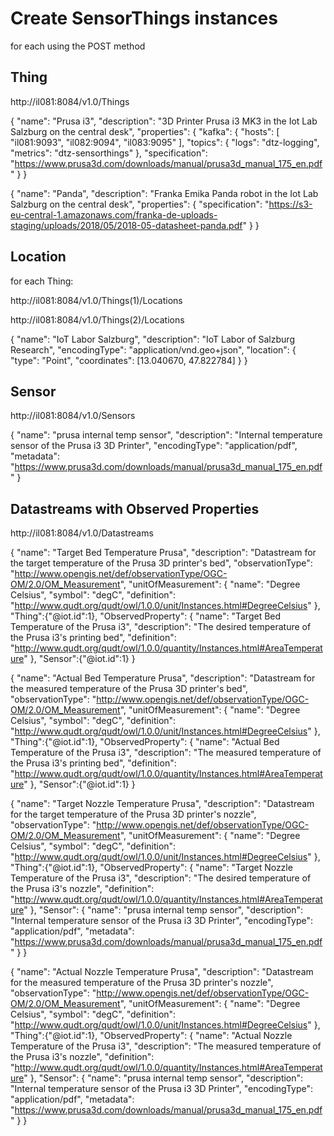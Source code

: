 # Create SensorThings instances

for each using the POST method


## Thing

http://il081:8084/v1.0/Things

{
   "name": "Prusa i3",
   "description": "3D Printer Prusa i3 MK3 in the Iot Lab Salzburg on the central desk",
   "properties": {
      "kafka": {
         "hosts": [
            "il081:9093",
            "il082:9094",
            "il083:9095"
         ],
         "topics": {
            "logs": "dtz-logging",
            "metrics": "dtz-sensorthings"
         },
      "specification": "https://www.prusa3d.com/downloads/manual/prusa3d_manual_175_en.pdf"
      }
}

{
  "name": "Panda",
  "description": "Franka Emika Panda robot in the Iot Lab Salzburg on the central desk",
  "properties": {
    "specification": "https://s3-eu-central-1.amazonaws.com/franka-de-uploads-staging/uploads/2018/05/2018-05-datasheet-panda.pdf"
  }
}


## Location

for each Thing:

http://il081:8084/v1.0/Things(1)/Locations

http://il081:8084/v1.0/Things(2)/Locations

{
  "name": "IoT Labor Salzburg",
  "description": "IoT Labor of Salzburg Research",
  "encodingType": "application/vnd.geo+json",
  "location": {
    "type": "Point",
    "coordinates": [13.040670, 47.822784]
  }
}



## Sensor

http://il081:8084/v1.0/Sensors

{
  "name": "prusa internal temp sensor",
  "description": "Internal temperature sensor of the Prusa i3 3D Printer",
  "encodingType": "application/pdf",
  "metadata": "https://www.prusa3d.com/downloads/manual/prusa3d_manual_175_en.pdf"
}



## Datastreams with Observed Properties

http://il081:8084/v1.0/Datastreams


{
  "name": "Target Bed Temperature Prusa",
  "description": "Datastream for the target temperature of the Prusa 3D printer's bed",
  "observationType": "http://www.opengis.net/def/observationType/OGC-OM/2.0/OM_Measurement",
  "unitOfMeasurement": {
    "name": "Degree Celsius",
    "symbol": "degC",
    "definition": "http://www.qudt.org/qudt/owl/1.0.0/unit/Instances.html#DegreeCelsius"
  },
  "Thing":{"@iot.id":1},
  "ObservedProperty":
      {
      "name": "Target Bed Temperature of the Prusa i3",
      "description": "The desired temperature of the Prusa i3's printing bed",
      "definition": "http://www.qudt.org/qudt/owl/1.0.0/quantity/Instances.html#AreaTemperature"
        },
  "Sensor":{"@iot.id":1}
}


{
  "name": "Actual Bed Temperature Prusa",
  "description": "Datastream for the measured temperature of the Prusa 3D printer's bed",
  "observationType": "http://www.opengis.net/def/observationType/OGC-OM/2.0/OM_Measurement",
  "unitOfMeasurement": {
    "name": "Degree Celsius",
    "symbol": "degC",
    "definition": "http://www.qudt.org/qudt/owl/1.0.0/unit/Instances.html#DegreeCelsius"
  },
  "Thing":{"@iot.id":1},
  "ObservedProperty":
    {
      "name": "Actual Bed Temperature of the Prusa i3",
      "description": "The measured temperature of the Prusa i3's printing bed",
      "definition": "http://www.qudt.org/qudt/owl/1.0.0/quantity/Instances.html#AreaTemperature"
    },
  "Sensor":{"@iot.id":1}
}


{
  "name": "Target Nozzle Temperature Prusa",
  "description": "Datastream for the target temperature of the Prusa 3D printer's nozzle",
  "observationType": "http://www.opengis.net/def/observationType/OGC-OM/2.0/OM_Measurement",
  "unitOfMeasurement": {
    "name": "Degree Celsius",
    "symbol": "degC",
    "definition": "http://www.qudt.org/qudt/owl/1.0.0/unit/Instances.html#DegreeCelsius"
  },
  "Thing":{"@iot.id":1},
  "ObservedProperty":
    {
      "name": "Target Nozzle Temperature of the Prusa i3",
      "description": "The desired temperature of the Prusa i3's nozzle",
      "definition": "http://www.qudt.org/qudt/owl/1.0.0/quantity/Instances.html#AreaTemperature"
    },
  "Sensor":
    {
      "name": "prusa internal temp sensor",
      "description": "Internal temperature sensor of the Prusa i3 3D Printer",
      "encodingType": "application/pdf",
      "metadata": "https://www.prusa3d.com/downloads/manual/prusa3d_manual_175_en.pdf"
    }
}


{
  "name": "Actual Nozzle Temperature Prusa",
  "description": "Datastream for the measured temperature of the Prusa 3D printer's nozzle",
  "observationType": "http://www.opengis.net/def/observationType/OGC-OM/2.0/OM_Measurement",
  "unitOfMeasurement": {
    "name": "Degree Celsius",
    "symbol": "degC",
    "definition": "http://www.qudt.org/qudt/owl/1.0.0/unit/Instances.html#DegreeCelsius"
  },
  "Thing":{"@iot.id":1},
  "ObservedProperty":
    {
      "name": "Actual Nozzle Temperature of the Prusa i3",
      "description": "The measured temperature of the Prusa i3's nozzle",
      "definition": "http://www.qudt.org/qudt/owl/1.0.0/quantity/Instances.html#AreaTemperature"
    },
  "Sensor":
    {
      "name": "prusa internal temp sensor",
      "description": "Internal temperature sensor of the Prusa i3 3D Printer",
      "encodingType": "application/pdf",
      "metadata": "https://www.prusa3d.com/downloads/manual/prusa3d_manual_175_en.pdf"
    }
}



